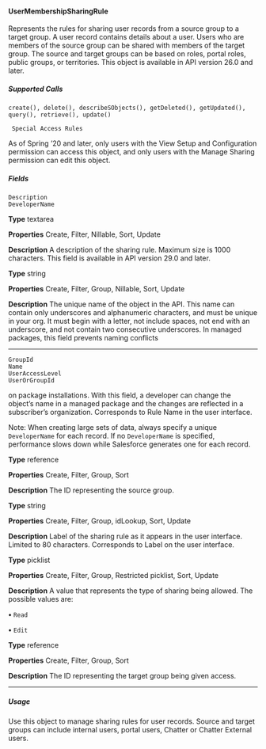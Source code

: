 #### UserMembershipSharingRule

Represents the rules for sharing user records from a source group to a target group. A user record contains details about a user. Users
who are members of the source group can be shared with members of the target group. The source and target groups can be based
on roles, portal roles, public groups, or territories. This object is available in API version 26.0 and later.

##### Supported Calls
```
create(), delete(), describeSObjects(), getDeleted(), getUpdated(), query(), retrieve(), update()

 Special Access Rules

```
As of Spring ’20 and later, only users with the View Setup and Configuration permission can access this object, and only users with the
Manage Sharing permission can edit this object.

##### Fields

```
Description
DeveloperName

```

**Type**
textarea

**Properties**
Create, Filter, Nillable, Sort, Update

**Description**
A description of the sharing rule. Maximum size is 1000 characters. This field is available
in API version 29.0 and later.

**Type**
string

**Properties**
Create, Filter, Group, Nillable, Sort, Update

**Description**
The unique name of the object in the API. This name can contain only underscores
and alphanumeric characters, and must be unique in your org. It must begin with a
letter, not include spaces, not end with an underscore, and not contain two
consecutive underscores. In managed packages, this field prevents naming conflicts


-----

```
GroupId
Name
UserAccessLevel
UserOrGroupId

```

on package installations. With this field, a developer can change the object’s name
in a managed package and the changes are reflected in a subscriber’s organization.
Corresponds to Rule Name in the user interface.

Note: When creating large sets of data, always specify a unique
`DeveloperName` for each record. If no `DeveloperName` is specified,
performance slows down while Salesforce generates one for each record.

**Type**
reference

**Properties**
Create, Filter, Group, Sort

**Description**
The ID representing the source group.

**Type**
string

**Properties**
Create, Filter, Group, idLookup, Sort, Update

**Description**
Label of the sharing rule as it appears in the user interface. Limited to 80 characters.
Corresponds to Label on the user interface.

**Type**
picklist

**Properties**
Create, Filter, Group, Restricted picklist, Sort, Update

**Description**
A value that represents the type of sharing being allowed. The possible values are:

**•** `Read`

**•** `Edit`

**Type**
reference

**Properties**
Create, Filter, Group, Sort

**Description**
The ID representing the target group being given access.


-----

##### Usage

Use this object to manage sharing rules for user records. Source and target groups can include internal users, portal users, Chatter or
Chatter External users.

